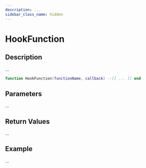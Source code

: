 ```yaml
---
description: ...
sidebar_class_name: hidden
---
```


# HookFunction

## Description

...

```lua
function HookFunction(functionName, callback) --[[ ... ]] end
```

## Parameters

...

## Return Values

...

## Example

...

